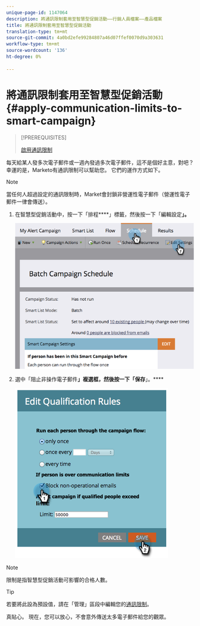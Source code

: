 ```yaml
---
unique-page-id: 1147064
description: 將通訊限制套用至智慧型促銷活動——行銷人員檔案——產品檔案
title: 將通訊限制套用至智慧型促銷活動
translation-type: tm+mt
source-git-commit: 4a0bd2efe99284807a46d07ffef0070d9a303631
workflow-type: tm+mt
source-wordcount: '136'
ht-degree: 0%

---
```



# 將通訊限制套用至智慧型促銷活動{#apply-communication-limits-to-smart-campaign}

>[!PREREQUISITES]
>
>[啟用通訊限制](/help/marketo/product-docs/administration/email-setup/enable-communication-limits.md)


每天給某人發多次電子郵件或一週內發過多次電子郵件，這不是個好主意，對吧？ 幸運的是，Marketo有通訊限制可以幫助您。 它們的運作方式如下。

>[!NOTE]
>
>當任何人超過設定的通訊限制時，Market會封鎖非營運性電子郵件（營運性電子郵件一律會傳送）。

1. 在智慧型促銷活動中，按一下「排程&#x200B;****」標籤，然後按一下「編輯設定&#x200B;**」。**

   ![](assets/programeditsettings-hands-1.png)

1. 選中「阻止非操作電子郵件&#x200B;**」複選框，然後按一下「保存**」。****

   ![](assets/apply-communication-limits-to-smart-campaign.png)

>[!NOTE]
>
>限制是指智慧型促銷活動可影響的合格人數。

>[!TIP]
>
>若要將此設為預設值，請在「管理」區段中編輯您的[通訊限制](/help/marketo/product-docs/administration/email-setup/enable-communication-limits.md)。

真貼心。 現在，您可以放心，不會意外傳送太多電子郵件給您的觀眾。
